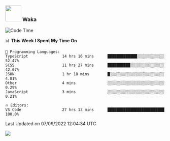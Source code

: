 ### <img src="https://media.giphy.com/media/VgCDAzcKvsR6OM0uWg/giphy.gif" width="50"> Waka

  <!--START_SECTION:waka-->
![Code Time](http://img.shields.io/badge/Code%20Time-834%20hrs%2058%20mins-blue)

📊 **This Week I Spent My Time On** 

```text
💬 Programming Languages: 
TypeScript               14 hrs 16 mins      █████████████░░░░░░░░░░░░   52.47% 
SCSS                     11 hrs 27 mins      ██████████░░░░░░░░░░░░░░░   42.07% 
JSON                     1 hr 18 mins        █░░░░░░░░░░░░░░░░░░░░░░░░   4.81% 
Other                    4 mins              ░░░░░░░░░░░░░░░░░░░░░░░░░   0.29% 
JavaScript               3 mins              ░░░░░░░░░░░░░░░░░░░░░░░░░   0.21%

🔥 Editors: 
VS Code                  27 hrs 13 mins      █████████████████████████   100.0%

```


 Last Updated on 07/09/2022 12:04:34 UTC
<!--END_SECTION:waka-->

<img src="https://github-readme-stats-gilt-tau.vercel.app/api/top-langs/?username=pinto-hub&layout=compact&theme=dracula" />
